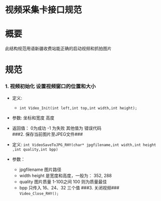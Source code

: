 视频采集卡接口规范
==========

# 概要 #
此结构规范用语新疆收费站能正确的启动视频和抓拍图片
# 规范 #

### 1. 视频初始化 设置视频窗口的位置和大小 ###
- 定义: 
	- `int Video_Init(int left,int top,int width,int height);`
- 参数: 坐标和宽度 高度 
- 返回值： 0为成功 -1 为失败  其他值为 错误代码 		
###2. 保存当前图片至JPEG文件### 
   
- 定义:
	`int VideoSaveToJPG_RHY(char* jpgfilename,int width,int height ,int quality,int bpp)`
- 参数：
	- jpgfilename  图片路径 
	- width height  是宽度和高度，一般为： 352, 288 
	- quality 图片质量 1-100之间  100 则为质量最佳
	- bpp  只传入 16、24、32 三个值
###3. 关闭视频###
   `Video_Close_RHY();`
 
		 
